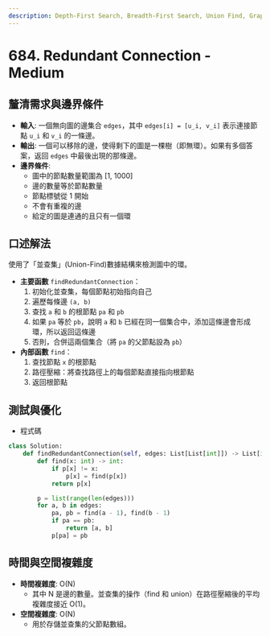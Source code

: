 ```yaml
---
description: Depth-First Search, Breadth-First Search, Union Find, Graph
---
```


# 684. Redundant Connection - Medium

## 釐清需求與邊界條件

* **輸入**: 一個無向圖的邊集合 `edges`，其中 `edges[i] = [u_i, v_i]` 表示連接節點 `u_i` 和 `v_i` 的一條邊。
* **輸出**: 一個可以移除的邊，使得剩下的圖是一棵樹（即無環）。如果有多個答案，返回 `edges` 中最後出現的那條邊。
* **邊界條件**:
  * 圖中的節點數量範圍為 \[1, 1000]
  * 邊的數量等於節點數量
  * 節點標號從 1 開始
  * 不會有重複的邊
  * 給定的圖是連通的且只有一個環

## 口述解法

使用了「並查集」(Union-Find)數據結構來檢測圖中的環。

* **主要函數** `findRedundantConnection`：
  1. 初始化並查集，每個節點初始指向自己
  2. 遍歷每條邊 `(a, b)`
  3. 查找 `a` 和 `b` 的根節點 `pa` 和 `pb`
  4. 如果 `pa` 等於 `pb`，說明 `a` 和 `b` 已經在同一個集合中，添加這條邊會形成環，所以返回這條邊
  5. 否則，合併這兩個集合（將 `pa` 的父節點設為 `pb`）
* **內部函數** `find`：
  1. 查找節點 `x` 的根節點
  2. 路徑壓縮：將查找路徑上的每個節點直接指向根節點
  3. 返回根節點

## 測試與優化

* 程式碼

```python
class Solution:
    def findRedundantConnection(self, edges: List[List[int]]) -> List[int]:
        def find(x: int) -> int:
            if p[x] != x:
                p[x] = find(p[x])
            return p[x]

        p = list(range(len(edges)))
        for a, b in edges:
            pa, pb = find(a - 1), find(b - 1)
            if pa == pb:
                return [a, b]
            p[pa] = pb
```

## 時間與空間複雜度

* **時間複雜度**: O(N)
  * 其中 N 是邊的數量。並查集的操作（find 和 union）在路徑壓縮後的平均複雜度接近 O(1)。
* **空間複雜度**: O(N)
  * 用於存儲並查集的父節點數組。
